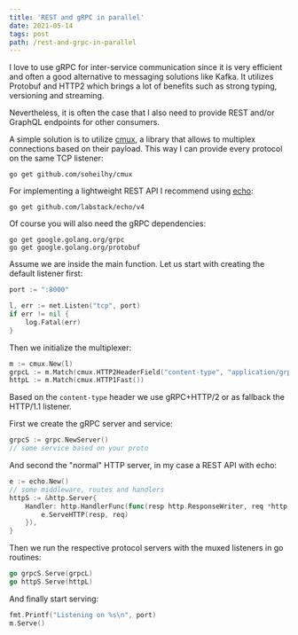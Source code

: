 ```yaml
---
title: 'REST and gRPC in parallel'
date: 2021-05-14
tags: post
path: /rest-and-grpc-in-parallel
---
```


I love to use gRPC for inter-service communication since it is very efficient and often a good alternative to messaging solutions like Kafka. It utilizes Protobuf and HTTP2 which brings a lot of benefits such as strong typing, versioning and streaming.

Nevertheless, it is often the case that I also need to provide REST and/or GraphQL endpoints for other consumers.

A simple solution is to utilize [cmux](https://github.com/soheilhy/cmux), a library that allows to multiplex connections based on their payload. This way I can provide every protocol on the same TCP listener:

```shell
go get github.com/soheilhy/cmux
```

For implementing a lightweight REST API I recommend using [echo](https://github.com/labstack/echo):

```shell
go get github.com/labstack/echo/v4
```

Of course you will also need the gRPC dependencies:

```shell
go get google.golang.org/grpc
go get google.golang.org/protobuf
```

Assume we are inside the main function. Let us start with creating the default listener first:

```go
port := ":8000"

l, err := net.Listen("tcp", port)
if err != nil {
    log.Fatal(err)
}
```

Then we initialize the multiplexer:

```go
m := cmux.New(l)
grpcL := m.Match(cmux.HTTP2HeaderField("content-type", "application/grpc"))
httpL := m.Match(cmux.HTTP1Fast())
```

Based on the `content-type` header we use gRPC+HTTP/2 or as fallback the HTTP/1.1 listener.

First we create the gRPC server and service:

```go
grpcS := grpc.NewServer()
// some service based on your proto
```

And second the "normal" HTTP server, in my case a REST API with echo:

```go
e := echo.New()
// some middleware, routes and handlers
httpS := &http.Server{
    Handler: http.HandlerFunc(func(resp http.ResponseWriter, req *http.Request) {
        e.ServeHTTP(resp, req)
    }),
}
```

Then we run the respective protocol servers with the muxed listeners in go routines:

```go
go grpcS.Serve(grpcL)
go httpS.Serve(httpL)
```

And finally start serving:

```go
fmt.Printf("Listening on %s\n", port)
m.Serve()
```
